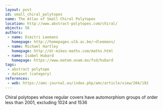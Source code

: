 ```yaml
---
layout: post
id: small_chiral_polytopes
name: The Atlas of Small Chiral Polytopes
location: http://www.abstract-polytopes.com/chiral/
objects: 56
authors:
 - name: Dimitri Leemans
   homepage: http://homepages.ulb.ac.be/~dleemans/
 - name: Michael Hartley
   homepage: http://dr-mikes-maths.com/maths.html
 - name: Isabel Hubard
   homepage: https://www.matem.unam.mx/fsd/hubard
tags:
 - abstract polytope
 - dataset (category)
references:
 - web: https://amc-journal.eu/index.php/amc/article/view/204/192
---
```


Chiral polytopes whose regular covers have automorphism groups of order less than 2001, excluding 1024 and 1536
